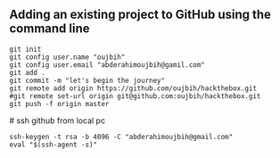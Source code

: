 ## Adding an existing project to GitHub using the command line 
```
git init
git config user.name "oujbih"
git config user.email "abderahimoujbih@gamil.com"
git add .
git commit -m "let's begin the journey"
git remote add origin https://github.com/oujbih/hackthebox.git
#git remote set-url origin git@github.com:oujbih/hackthebox.git
git push -f origin master
```

# ssh github from local pc 

```
ssh-keygen -t rsa -b 4096 -C "abderahimoujbih@gmail.com" 
eval "$(ssh-agent -s)"
```
